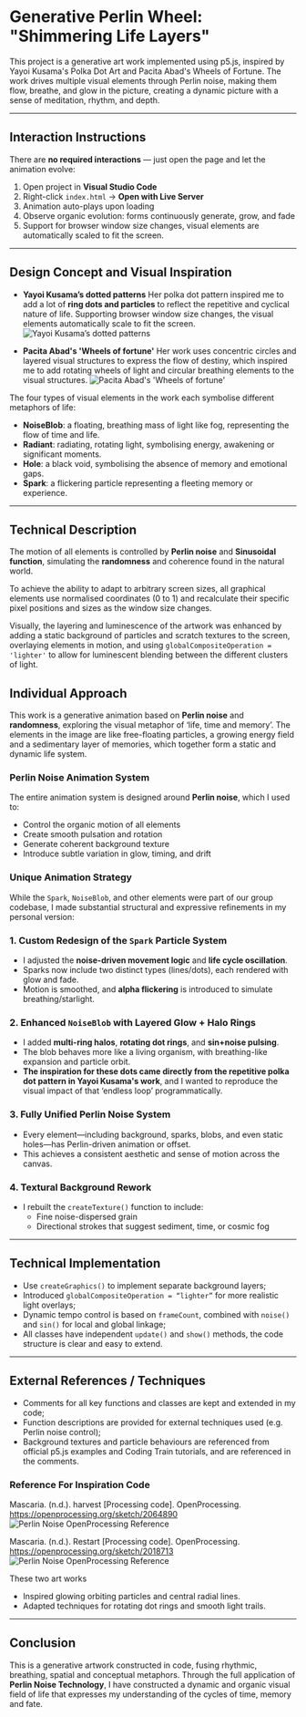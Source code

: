 # Generative Perlin Wheel: "Shimmering Life Layers" 
This project is a generative art work implemented using p5.js, inspired by Yayoi Kusama's Polka Dot Art and Pacita Abad's Wheels of Fortune. The work drives multiple visual elements through Perlin noise, making them flow, breathe, and glow in the picture, creating a dynamic picture with a sense of meditation, rhythm, and depth.

---


## Interaction Instructions
There are **no required interactions** — just open the page and let the animation evolve:
1. Open project in **Visual Studio Code**  
2. Right-click `index.html` → **Open with Live Server**  
3. Animation auto-plays upon loading  
4. Observe organic evolution: forms continuously generate, grow, and fade  
5. Support for browser window size changes, visual elements are automatically scaled to fit the screen.

---



## Design Concept and Visual Inspiration

- **Yayoi Kusama’s dotted patterns**
Her polka dot pattern inspired me to add a lot of **ring dots and particles** to reflect the repetitive and cyclical nature of life. Supporting browser window size changes, the visual elements automatically scale to fit the screen.
 ![Yayoi Kusama’s dotted patterns](images/PolkaDotInstallation.jpg)

- **Pacita Abad's 'Wheels of fortune'** 
Her work uses concentric circles and layered visual structures to express the flow of destiny, which inspired me to add rotating wheels of light and circular breathing elements to the visual structures.
![Pacita Abad's 'Wheels of fortune'](images/Pacita-Abad-Wheels-of-fortune.jpg)

The four types of visual elements in the work each symbolise different metaphors of life:

- **NoiseBlob**: a floating, breathing mass of light like fog, representing the flow of time and life.
- **Radiant**: radiating, rotating light, symbolising energy, awakening or significant moments.
- **Hole**: a black void, symbolising the absence of memory and emotional gaps.
- **Spark**: a flickering particle representing a fleeting memory or experience.

---

## Technical Description

The motion of all elements is controlled by **Perlin noise** and **Sinusoidal function**, simulating the **randomness** and coherence found in the natural world.

To achieve the ability to adapt to arbitrary screen sizes, all graphical elements use normalised coordinates (0 to 1) and recalculate their specific pixel positions and sizes as the window size changes.

Visually, the layering and luminescence of the artwork was enhanced by adding a static background of particles and scratch textures to the screen, overlaying elements in motion, and using `globalCompositeOperation = 'lighter'` to allow for luminescent blending between the different clusters of light.


## Individual Approach

This work is a generative animation based on **Perlin noise** and **randomness**, exploring the visual metaphor of ‘life, time and memory’. The elements in the image are like free-floating particles, a growing energy field and a sedimentary layer of memories, which together form a static and dynamic life system.

### Perlin Noise Animation System
The entire animation system is designed around **Perlin noise**, which I used to:

- Control the organic motion of all elements
- Create smooth pulsation and rotation
- Generate coherent background texture
- Introduce subtle variation in glow, timing, and drift

### Unique Animation Strategy

While the `Spark`, `NoiseBlob`, and other elements were part of our group codebase, I made substantial structural and expressive refinements in my personal version:

### 1. Custom Redesign of the `Spark` Particle System

- I adjusted the **noise-driven movement logic** and **life cycle oscillation**.
- Sparks now include two distinct types (lines/dots), each rendered with glow and fade.
- Motion is smoothed, and **alpha flickering** is introduced to simulate breathing/starlight.

### 2. Enhanced `NoiseBlob` with Layered Glow + Halo Rings

- I added **multi-ring halos**, **rotating dot rings**, and **sin+noise pulsing**.
- The blob behaves more like a living organism, with breathing-like expansion and particle orbit.
- **The inspiration for these dots came directly from the repetitive polka dot pattern in Yayoi Kusama's work**, and I wanted to reproduce the visual impact of that ‘endless loop’ programmatically.

### 3. Fully Unified Perlin Noise System

- Every element—including background, sparks, blobs, and even static holes—has Perlin-driven animation or offset.
- This achieves a consistent aesthetic and sense of motion across the canvas.

### 4. Textural Background Rework

- I rebuilt the `createTexture()` function to include:
  - Fine noise-dispersed grain
  - Directional strokes that suggest sediment, time, or cosmic fog


---

## Technical Implementation

- Use `createGraphics()` to implement separate background layers;
- Introduced `globalCompositeOperation = “lighter”` for more realistic light overlays;
- Dynamic tempo control is based on `frameCount`, combined with `noise()` and `sin()` for local and global linkage;
- All classes have independent `update()` and `show()` methods, the code structure is clear and easy to extend.

---

## External References / Techniques

- Comments for all key functions and classes are kept and extended in my code;
- Function descriptions are provided for external techniques used (e.g. Perlin noise control);
- Background textures and particle behaviours are referenced from official p5.js examples and Coding Train tutorials, and are referenced in the comments.

### Reference For Inspiration Code
Mascaria. (n.d.). harvest [Processing code]. OpenProcessing. https://openprocessing.org/sketch/2064890
![Perlin Noise OpenProcessing Reference](images/openprocessing.gif)

Mascaria. (n.d.). Restart [Processing code]. OpenProcessing. https://openprocessing.org/sketch/2018713
![Perlin Noise OpenProcessing Reference](images/blueperlinnoise.gif)

These two art works
- Inspired glowing orbiting particles and central radial lines.
- Adapted techniques for rotating dot rings and smooth light trails.

---

## Conclusion
This is a generative artwork constructed in code, fusing rhythmic, breathing, spatial and conceptual metaphors. Through the full application of **Perlin Noise Technology**, I have constructed a dynamic and organic visual field of life that expresses my understanding of the cycles of time, memory and fate.